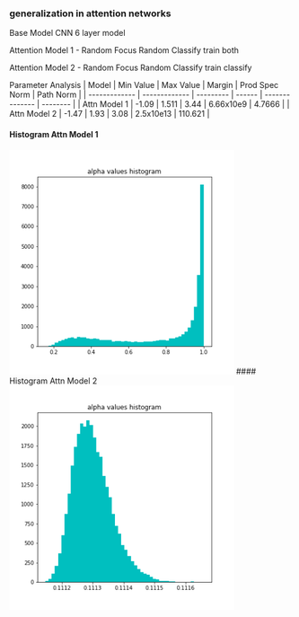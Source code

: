 ### generalization in attention networks

Base Model CNN 6 layer model

Attention Model 1 - Random Focus Random Classify train both

Attention Model 2 - Random Focus Random Classify train classify

<!---| Model        | Train Accuracy | Test Accuracy |
| ------------ | -------------- |  ------------ |
| Attn Model 1 |    99          |  91           |
| Attn Model 2 |    99          |  41           |--->


Parameter Analysis 
|  Model        |  Min Value    | Max Value | Margin  | Prod Spec Norm | Path Norm |
| ------------- | ------------- | --------- | ------  | -------------- | --------  |
| Attn Model 1  |  -1.09        |  1.511    |    3.44 | 6.66x10e9      |   4.7666  |
| Attn Model 2  | -1.47         |  1.93     |  3.08   | 2.5x10e13      |   110.621 |

#### Histogram Attn Model 1
<img src= attention_model_1_hist.png width="400">  
#### Histogram Attn Model 2
<img src= attention_model_2_hist.png width="400">  
